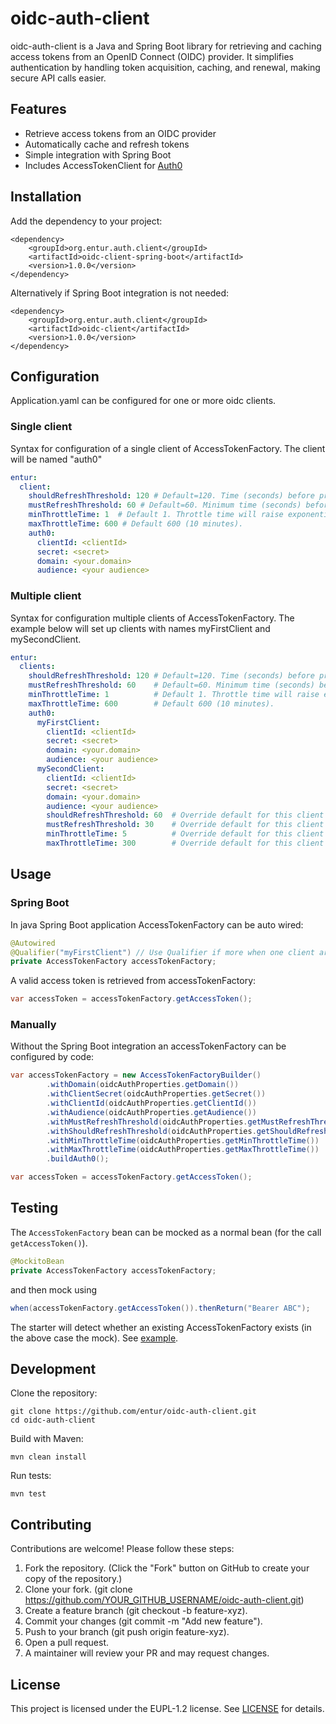 # oidc-auth-client
oidc-auth-client is a Java and Spring Boot library for retrieving and caching access tokens from an OpenID Connect (OIDC) provider.
It simplifies authentication by handling token acquisition, caching, and renewal, making secure API calls easier.

## Features
* Retrieve access tokens from an OIDC provider
* Automatically cache and refresh tokens
* Simple integration with Spring Boot
* Includes AccessTokenClient for [Auth0](https://auth0.com)

## Installation
Add the dependency to your project:
```
<dependency>
    <groupId>org.entur.auth.client</groupId>
    <artifactId>oidc-client-spring-boot</artifactId>
    <version>1.0.0</version>
</dependency>
```

Alternatively if Spring Boot integration is not needed:
```
<dependency>
    <groupId>org.entur.auth.client</groupId>
    <artifactId>oidc-client</artifactId>
    <version>1.0.0</version>
</dependency>
```

## Configuration
Application.yaml can be configured for one or more oidc clients.

### Single client

Syntax for configuration of a single client of AccessTokenFactory.
The client will be named "auth0"

```yaml
entur:
  client:
    shouldRefreshThreshold: 120 # Default=120. Time (seconds) before proactive token refresh. 
    mustRefreshThreshold: 60 # Default=60. Minimum time (seconds) before forced token refresh.
    minThrottleTime: 1  # Default 1. Throttle time will raise exponential from min to max throttle time. 
    maxThrottleTime: 600 # Default 600 (10 minutes).
    auth0:
      clientId: <clientId>
      secret: <secret>
      domain: <your.domain>
      audience: <your audience>
```

### Multiple client
Syntax for configuration multiple clients of AccessTokenFactory.
The example below will set up clients with names myFirstClient and mySecondClient.

```yaml
entur:
  clients:
    shouldRefreshThreshold: 120 # Default=120. Time (seconds) before proactive token refresh. 
    mustRefreshThreshold: 60    # Default=60. Minimum time (seconds) before forced token refresh.
    minThrottleTime: 1          # Default 1. Throttle time will raise exponential from min to max throttle time. 
    maxThrottleTime: 600        # Default 600 (10 minutes).
    auth0:
      myFirstClient:
        clientId: <clientId>
        secret: <secret>
        domain: <your.domain>
        audience: <your audience>
      mySecondClient:
        clientId: <clientId>
        secret: <secret>
        domain: <your.domain>
        audience: <your audience>
        shouldRefreshThreshold: 60  # Override default for this client
        mustRefreshThreshold: 30    # Override default for this client
        minThrottleTime: 5          # Override default for this client
        maxThrottleTime: 300        # Override default for this client
```

## Usage

### Spring Boot
In java Spring Boot application AccessTokenFactory can be auto wired:

```java
@Autowired
@Qualifier("myFirstClient") // Use Qualifier if more when one client are configured. 
private AccessTokenFactory accessTokenFactory;
```

A valid access token is retrieved from accessTokenFactory:
```java
var accessToken = accessTokenFactory.getAccessToken();
```

### Manually
Without the Spring Boot integration an accessTokenFactory can be configured by code:

```java
var accessTokenFactory = new AccessTokenFactoryBuilder()
        .withDomain(oidcAuthProperties.getDomain())
        .withClientSecret(oidcAuthProperties.getSecret())
        .withClientId(oidcAuthProperties.getClientId())
        .withAudience(oidcAuthProperties.getAudience())
        .withMustRefreshThreshold(oidcAuthProperties.getMustRefreshThreshold())
        .withShouldRefreshThreshold(oidcAuthProperties.getShouldRefreshThreshold())
        .withMinThrottleTime(oidcAuthProperties.getMinThrottleTime())
        .withMaxThrottleTime(oidcAuthProperties.getMaxThrottleTime())
        .buildAuth0();

var accessToken = accessTokenFactory.getAccessToken();
```

## Testing
The `AccessTokenFactory` bean can be mocked as a normal bean (for the call `getAccessToken()`).

```java
@MockitoBean
private AccessTokenFactory accessTokenFactory;
```

and then mock using

```java
when(accessTokenFactory.getAccessToken()).thenReturn("Bearer ABC");
```

The starter will detect whether an existing AccessTokenFactory exists (in the above case the mock). See [example](src/test/java/org/entur/auth/client/MockConfigurationTest.java).

## Development
Clone the repository:
```shell
git clone https://github.com/entur/oidc-auth-client.git
cd oidc-auth-client
```

Build with Maven:
```shell
mvn clean install
```

Run tests:
```shell
mvn test
```

## Contributing
Contributions are welcome! Please follow these steps:

1. Fork the repository. (Click the "Fork" button on GitHub to create your copy of the repository.)
2. Clone your fork. (git clone https://github.com/YOUR_GITHUB_USERNAME/oidc-auth-client.git)
3. Create a feature branch (git checkout -b feature-xyz).
4. Commit your changes (git commit -m "Add new feature").
5. Push to your branch (git push origin feature-xyz).
6. Open a pull request.
7. A maintainer will review your PR and may request changes.
## License
This project is licensed under the EUPL-1.2 license. See [LICENSE](README.md) for details.